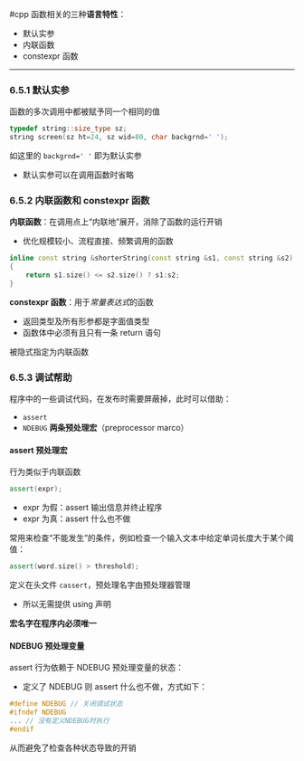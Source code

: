 #cpp 
函数相关的三种**语言特性**：
- 默认实参
- 内联函数
- constexpr 函数
---
### 6.5.1 默认实参

函数的多次调用中都被赋予同一个相同的值

```cpp
typedef string::size_type sz;
string screen(sz ht=24, sz wid=80, char backgrnd=' ');
```

如这里的 `backgrnd=' '` 即为默认实参

- 默认实参可以在调用函数时省略

### 6.5.2 内联函数和 constexpr 函数

**内联函数**：在调用点上“内联地”展开，消除了函数的运行开销
- 优化规模较小、流程直接、频繁调用的函数
```cpp
inline const string &shorterString(const string &s1, const string &s2)
{
	return s1.size() <= s2.size() ? s1:s2;
}
```


**constexpr 函数**：用于*常量表达式*的函数
- 返回类型及所有形参都是字面值类型
- 函数体中必须有且只有一条 return 语句

被隐式指定为内联函数

### 6.5.3 调试帮助

程序中的一些调试代码，在发布时需要屏蔽掉，此时可以借助：
- `assert`
- `NDEBUG`
**两条预处理宏**（preprocessor marco）

#### assert 预处理宏

行为类似于内联函数

```cpp
assert(expr);
```

- expr 为假：assert 输出信息并终止程序
- expr 为真：assert 什么也不做

常用来检查“不能发生”的条件，例如检查一个输入文本中给定单词长度大于某个阈值：
```cpp
assert(word.size() > threshold);
```

定义在头文件 `cassert`，预处理名字由预处理器管理
- 所以无需提供 using 声明

**宏名字在程序内必须唯一**

#### NDEBUG 预处理变量

assert 行为依赖于 NDEBUG 预处理变量的状态：
- 定义了 NDEBUG 则 assert 什么也不做，方式如下：
```cpp
#define NDEBUG // 关闭调试状态
#ifndef NDEBUG
... // 没有定义NDEBUG时执行
#endif
```
从而避免了检查各种状态导致的开销




